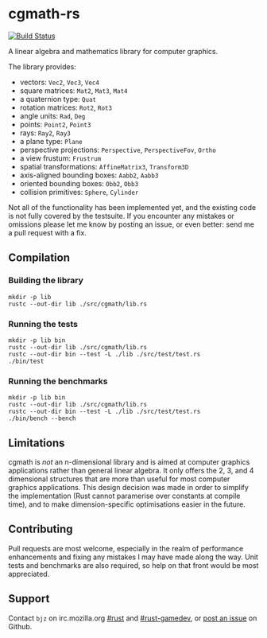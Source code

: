 # cgmath-rs

[![Build Status](https://travis-ci.org/bjz/cgmath-rs.png?branch=master)](https://travis-ci.org/bjz/cgmath-rs)

A linear algebra and mathematics library for computer graphics.

The library provides:

- vectors: `Vec2`, `Vec3`, `Vec4`
- square matrices: `Mat2`, `Mat3`, `Mat4`
- a quaternion type: `Quat`
- rotation matrices: `Rot2`, `Rot3`
- angle units: `Rad`, `Deg`
- points: `Point2`, `Point3`
- rays: `Ray2`, `Ray3`
- a plane type: `Plane`
- perspective projections: `Perspective`, `PerspectiveFov`, `Ortho`
- a view frustum: `Frustrum`
- spatial transformations: `AffineMatrix3`, `Transform3D`
- axis-aligned bounding boxes: `Aabb2`, `Aabb3`
- oriented bounding boxes: `Obb2`, `Obb3`
- collision primitives: `Sphere`, `Cylinder`

Not all of the functionality has been implemented yet, and the existing code
is not fully covered by the testsuite. If you encounter any mistakes or
omissions please let me know by posting an issue, or even better: send me a
pull request with a fix.

## Compilation

### Building the library

~~~
mkdir -p lib
rustc --out-dir lib ./src/cgmath/lib.rs
~~~

### Running the tests

~~~
mkdir -p lib bin
rustc --out-dir lib ./src/cgmath/lib.rs
rustc --out-dir bin --test -L ./lib ./src/test/test.rs
./bin/test
~~~

### Running the benchmarks

~~~
mkdir -p lib bin
rustc --out-dir lib ./src/cgmath/lib.rs
rustc --out-dir bin --test -L ./lib ./src/test/test.rs
./bin/bench --bench
~~~

## Limitations

cgmath is _not_ an n-dimensional library and is aimed at computer graphics
applications rather than general linear algebra. It only offers the 2, 3, and
4 dimensional structures that are more than useful for most computer graphics
applications. This design decision was made in order to simplify the
implementation (Rust cannot paramerise over constants at compile time), and to
make dimension-specific optimisations easier in the future.

## Contributing

Pull requests are most welcome, especially in the realm of performance
enhancements and fixing any mistakes I may have made along the way. Unit tests
and benchmarks are also required, so help on that front would be most
appreciated.

## Support

Contact `bjz` on irc.mozilla.org [#rust](http://mibbit.com/?server=irc.mozilla.org&channel=%23rust)
and [#rust-gamedev](http://mibbit.com/?server=irc.mozilla.org&channel=%23rust-gamedev),
or [post an issue](https://github.com/bjz/cgmath-rs/issues/new) on Github.
